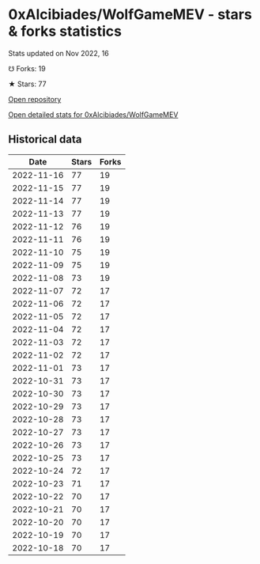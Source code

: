 # 0xAlcibiades/WolfGameMEV - stars & forks statistics

Stats updated on Nov 2022, 16

☋ Forks: 19

★ Stars: 77

[Open repository](https://github.com/0xAlcibiades/WolfGameMEV)

[Open detailed stats for 0xAlcibiades/WolfGameMEV](https://reviewgithub.com/rep/0xAlcibiades/WolfGameMEV)

## Historical data
| Date | Stars | Forks |
|------|-------|-------|
| 2022-11-16 | 77 | 19 | 
| 2022-11-15 | 77 | 19 | 
| 2022-11-14 | 77 | 19 | 
| 2022-11-13 | 77 | 19 | 
| 2022-11-12 | 76 | 19 | 
| 2022-11-11 | 76 | 19 | 
| 2022-11-10 | 75 | 19 | 
| 2022-11-09 | 75 | 19 | 
| 2022-11-08 | 73 | 19 | 
| 2022-11-07 | 72 | 17 | 
| 2022-11-06 | 72 | 17 | 
| 2022-11-05 | 72 | 17 | 
| 2022-11-04 | 72 | 17 | 
| 2022-11-03 | 72 | 17 | 
| 2022-11-02 | 72 | 17 | 
| 2022-11-01 | 73 | 17 | 
| 2022-10-31 | 73 | 17 | 
| 2022-10-30 | 73 | 17 | 
| 2022-10-29 | 73 | 17 | 
| 2022-10-28 | 73 | 17 | 
| 2022-10-27 | 73 | 17 | 
| 2022-10-26 | 73 | 17 | 
| 2022-10-25 | 73 | 17 | 
| 2022-10-24 | 72 | 17 | 
| 2022-10-23 | 71 | 17 | 
| 2022-10-22 | 70 | 17 | 
| 2022-10-21 | 70 | 17 | 
| 2022-10-20 | 70 | 17 | 
| 2022-10-19 | 70 | 17 | 
| 2022-10-18 | 70 | 17 | 

